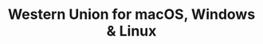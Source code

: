 ---
name: Western Union
url: 'https://westernunion.com'
category: Finance
title: 'Western Union for macOS, Windows & Linux'
key: western-union

---